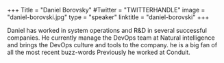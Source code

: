 +++
Title = "Daniel Borovsky"
#Twitter = "TWITTERHANDLE"
image = "daniel-borovski.jpg"
type = "speaker"
linktitle = "daniel-borovski"
+++

Daniel has worked in system operations and R&D in several successful companies. He currently manage the DevOps team at Natural intelligence and brings the DevOps culture and tools to the company. he is a big fan of all the most recent buzz-words Previously he worked at Conduit.